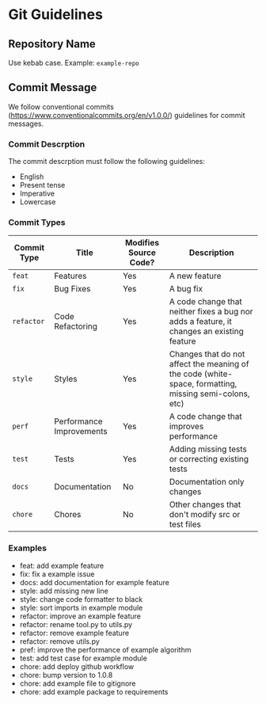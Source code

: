 # Git Guidelines

## Repository Name

Use kebab case. Example: `example-repo`

## Commit Message

We follow conventional commits (https://www.conventionalcommits.org/en/v1.0.0/) guidelines for commit messages.

### Commit Descrption

The commit descrption must follow the following guidelines:

- English
- Present tense
- Imperative
- Lowercase

### Commit Types

| Commit Type | Title                    | Modifies Source Code? | Description                                                                                            |
| ----------- | ------------------------ | --------------------- | ------------------------------------------------------------------------------------------------------ |
| `feat`      | Features                 | Yes                   | A new feature                                                                                          |
| `fix`       | Bug Fixes                | Yes                   | A bug fix                                                                                              |
| `refactor`  | Code Refactoring         | Yes                   | A code change that neither fixes a bug nor adds a feature, it changes an existing feature              |
| `style`     | Styles                   | Yes                   | Changes that do not affect the meaning of the code (white-space, formatting, missing semi-colons, etc) |
| `perf`      | Performance Improvements | Yes                   | A code change that improves performance                                                                |
| `test`      | Tests                    | Yes                   | Adding missing tests or correcting existing tests                                                      |
| `docs`      | Documentation            | No                    | Documentation only changes                                                                             |
| `chore`     | Chores                   | No                    | Other changes that don't modify src or test files                                                      |

### Examples

- feat: add example feature
- fix: fix a example issue
- docs: add documentation for example feature
- style: add missing new line
- style: change code formatter to black
- style: sort imports in example module
- refactor: improve an example feature
- refactor: rename tool.py to utils.py
- refactor: remove example feature
- refactor: remove utils.py
- pref: improve the performance of example algorithm
- test: add test case for example module
- chore: add deploy github workflow
- chore: bump version to 1.0.8
- chore: add example file to gitignore
- chore: add example package to requirements
